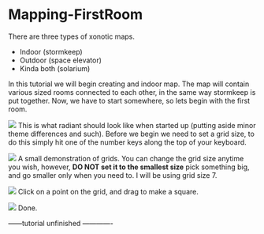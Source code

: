 Mapping-FirstRoom
=================

There are three types of xonotic maps.

-   Indoor (stormkeep)
-   Outdoor (space elevator)
-   Kinda both (solarium)

In this tutorial we will begin creating and indoor map. The map will contain various sized rooms connected to each other, in the same way stormkeep is put together. Now, we have to start somewhere, so lets begin with the first room.

![](radiant-base.gif)
This is what radiant should look like when started up (putting aside minor theme differences and such). Before we begin we need to set a grid size, to do this simply hit one of the number keys along the top of your keyboard.

![](grid-0001.gif)
A small demonstration of grids. You can change the grid size anytime you wish, however, **DO NOT set it to the smallest size** pick something big, and go smaller only when you need to. I will be using grid size 7.

![](drag-0003.gif)
Click on a point on the grid, and drag to make a square.

![](drag-0002.gif)
Done.

——tutorial unfinished ————-
